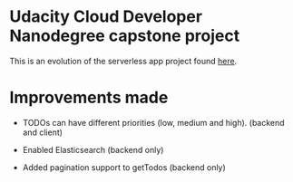 # Udacity Cloud Developer Nanodegree capstone project

This is an evolution of the serverless app project found [here](https://github.com/dnbit/udacity-serverless-app).

# Improvements made

- TODOs can have different priorities (low, medium and high). (backend and client)

- Enabled Elasticsearch (backend only)

- Added pagination support to getTodos (backend only)